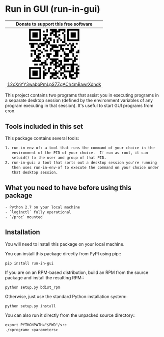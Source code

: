 Run in GUI (run-in-gui)
============================

| Donate to support this free software |
|:------------------------------------:|
| <img width="164" height="164" title="" alt="" src="doc/bitcoin.png" /> |
| [12cXnYY3wabbPmLpS7ZgACh4mBawrXdndk](bitcoin:12cXnYY3wabbPmLpS7ZgACh4mBawrXdndk) |

This project contains two programs that assist you in executing programs
in a separate desktop session (defined by the environment variables of any
program executing in that session).  It's useful to start GUI programs from
cron.

Tools included in this set
--------------------------

This package contains several tools:
    
    1. run-in-env-of: a tool that runs the command of your choice in the
       environment of the PID of your choice.  If run as root, it can
       setuid() to the user and group of that PID.
    2. run-in-gui: a tool that sorts out a desktop session you're running
       then uses run-in-env-of to execute the command on your choice under
       that desktop session.

What you need to have before using this package
-----------------------------------------------
    
    - Python 2.7 on your local machine
    - `loginctl` fully operational
    - `/proc` mounted

Installation
------------

You will need to install this package on your local machine.

You can install this package directly from PyPI using pip::

    pip install run-in-gui

If you are on an RPM-based distribution, build an RPM from the source package
and install the resulting RPM::
    
    python setup.py bdist_rpm

Otherwise, just use the standard Python installation system::

    python setup.py install

You can also run it directly from the unpacked source directory::
    
    export PYTHONPATH="$PWD"/src
    ./<program> <parameters>
